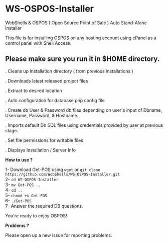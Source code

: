# WS-OSPOS-Installer
WebShells &amp; OSPOS ( Open Source Point of Sale ) Auto Stand-Alone Installer

This file is for installing OSPOS on any hosting account using cPanel as a control panel with Shell Access.

## Please make sure you run it in $HOME directory.

. Cleans up Installation directory ( from previous installations )

. Downloads latest released project files

. Extract to desired location

. Auto configuration for database.php config file

. Create db User & Password db files depending on user's input of Dbname, Username, Password, & Hostname.

. Imports default Db SQL files using credentials provided by user at previous stage.

. Set file permissions for writable files

. Displays Installation / Server Info

**How to use ?**

1- Download Get-POS using ```wget``` or ```git clone https://github.com/WebShells/WS-OSPOS-Installer.git``` <br>
2- ```cd WS-OSPOS-Installer``` <br>
3- ```mv Get-POS ..``` <br>
4- ```cd ..``` <br>
5- ```chmod +x Get-POS``` <br>
6- ```./Get-POS```<br>
7- Answer the required DB questions. <br>

You're ready to enjoy OSPOS!

**Problems ?**

Please open up a new issue for reporting problems.
